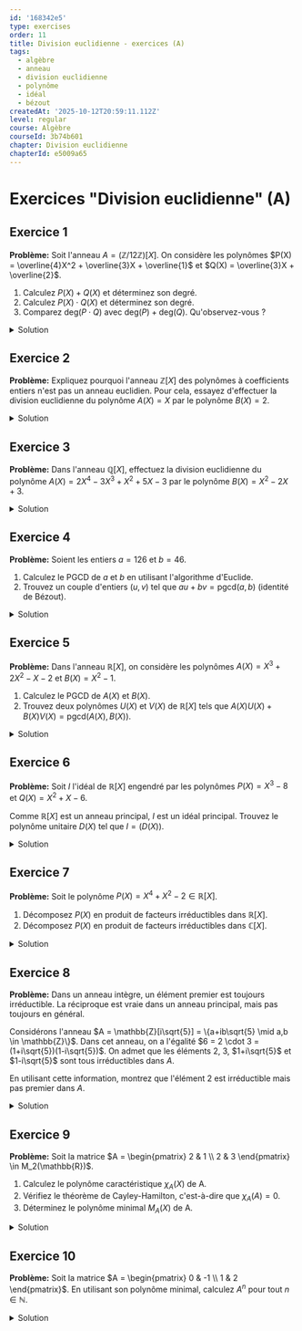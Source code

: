 ```yaml
---
id: '168342e5'
type: exercises
order: 11
title: Division euclidienne - exercices (A)
tags:
  - algèbre
  - anneau
  - division euclidienne
  - polynôme
  - idéal
  - bézout
createdAt: '2025-10-12T20:59:11.112Z'
level: regular
course: Algèbre
courseId: 3b74b601
chapter: Division euclidienne
chapterId: e5009a65
---
```

# Exercices "Division euclidienne" (A)

## Exercice 1

**Problème:** Soit l'anneau $A = (\mathbb{Z}/12\mathbb{Z})[X]$. On considère les polynômes $P(X) = \overline{4}X^2 + \overline{3}X + \overline{1}$ et $Q(X) = \overline{3}X + \overline{2}$.

1.  Calculez $P(X) + Q(X)$ et déterminez son degré.
2.  Calculez $P(X) \cdot Q(X)$ et déterminez son degré.
3.  Comparez $\text{deg}(P \cdot Q)$ avec $\text{deg}(P) + \text{deg}(Q)$. Qu'observez-vous ?

<details>

<summary>Solution</summary>

**Méthode:** Les opérations sur les polynômes dans $(\mathbb{Z}/12\mathbb{Z})[X]$ suivent les règles standards de l'addition et de la multiplication, mais les calculs sur les coefficients sont effectués modulo 12. Une attention particulière doit être portée au degré du produit, car l'anneau $\mathbb{Z}/12\mathbb{Z}$ n'est pas intègre.

**Étapes:**

1.  **Calcul de la somme :**

    On additionne les coefficients des termes de même degré.

    $P(X) + Q(X) = (\overline{4}X^2 + \overline{3}X + \overline{1}) + (\overline{3}X + \overline{2})$

    $P(X) + Q(X) = \overline{4}X^2 + (\overline{3}+\overline{3})X + (\overline{1}+\overline{2})$

    $P(X) + Q(X) = \overline{4}X^2 + \overline{6}X + \overline{3}$

    Le degré de la somme est $\text{deg}(P+Q) = 2$.

2.  **Calcul du produit :**

    On utilise la distributivité, en effectuant les calculs des coefficients modulo 12.

    $P(X) \cdot Q(X) = (\overline{4}X^2 + \overline{3}X + \overline{1}) \cdot (\overline{3}X + \overline{2})$

    $= \overline{4}X^2(\overline{3}X + \overline{2}) + \overline{3}X(\overline{3}X + \overline{2}) + \overline{1}(\overline{3}X + \overline{2})$

    $= (\overline{12}X^3 + \overline{8}X^2) + (\overline{9}X^2 + \overline{6}X) + (\overline{3}X + \overline{2})$

    On regroupe les termes de même degré :

    $= \overline{12}X^3 + (\overline{8}+\overline{9})X^2 + (\overline{6}+\overline{3})X + \overline{2}$

    $= \overline{0}X^3 + \overline{17}X^2 + \overline{9}X + \overline{2}$

    Comme $\overline{17} \equiv \overline{5} \pmod{12}$, on a :

    $P(X) \cdot Q(X) = \overline{5}X^2 + \overline{9}X + \overline{2}$

    Le degré du produit est $\text{deg}(P \cdot Q) = 2$.

3.  **Comparaison des degrés :**

    On a $\text{deg}(P) = 2$ et $\text{deg}(Q) = 1$.

    La somme des degrés est $\text{deg}(P) + \text{deg}(Q) = 2+1=3$.

    On observe que $\text{deg}(P \cdot Q) = 2$, ce qui est strictement inférieur à $\text{deg}(P) + \text{deg}(Q) = 3$.

    Cette situation est possible car l'anneau des coefficients $\mathbb{Z}/12\mathbb{Z}$ n'est pas intègre. Le produit des coefficients dominants de $P$ et $Q$, qui sont $\overline{4}$ et $\overline{3}$, est $\overline{4} \cdot \overline{3} = \overline{12} \equiv \overline{0} \pmod{12}$. L'annulation de ce produit a fait chuter le degré du polynôme produit.

**Réponse:**

1.  $P(X)+Q(X) = \overline{4}X^2 + \overline{6}X + \overline{3}$, $\text{deg}(P+Q) = 2$
2.  $P(X) \cdot Q(X) = \overline{5}X^2 + \overline{9}X + \overline{2}$, $\text{deg}(P \cdot Q) = 2$
3.  $\text{deg}(P \cdot Q) < \text{deg}(P) + \text{deg}(Q)$, car $\mathbb{Z}/12\mathbb{Z}$ n'est pas un anneau intègre.

</details>

## Exercice 2

**Problème:** Expliquez pourquoi l'anneau $\mathbb{Z}[X]$ des polynômes à coefficients entiers n'est pas un anneau euclidien. Pour cela, essayez d'effectuer la division euclidienne du polynôme $A(X)=X$ par le polynôme $B(X)=2$.

<details>

<summary>Solution</summary>

**Méthode:** On utilise la définition d'un anneau euclidien. Si $\mathbb{Z}[X]$ était euclidien, il devrait exister une division euclidienne pour tout couple de polynômes $(A, B)$ avec $B \ne 0$. Le stathme usuel pour les polynômes est le degré. Nous allons montrer par l'absurde que la division de $A(X)=X$ par $B(X)=2$ est impossible.

**Étapes:**

1.  **Hypothèse :** Supposons que $\mathbb{Z}[X]$ est un anneau euclidien. Le stathme naturel serait le degré, $\delta(P) = \text{deg}(P)$.
2.  **Application de la division euclidienne :** On veut diviser $A(X) = X$ par $B(X) = 2$. Selon la définition d'un anneau euclidien, il devrait exister un quotient $Q(X) \in \mathbb{Z}[X]$ et un reste $R(X) \in \mathbb{Z}[X]$ tels que :

    $A(X) = B(X) \cdot Q(X) + R(X)$ et $\text{deg}(R) < \text{deg}(B)$.

3.  **Analyse de l'équation :**

    L'équation s'écrit : $X = 2 \cdot Q(X) + R(X)$.

    Le degré du diviseur est $\text{deg}(B) = \text{deg}(2) = 0$.

    La condition sur le reste est donc $\text{deg}(R) < 0$, ce qui signifie que $\text{deg}(R) = -\infty$. Le seul polynôme de degré $-\infty$ est le polynôme nul.

    Donc, si une telle division était possible, on devrait avoir $R(X)=0$.

4.  **Contradiction :**

    L'équation devient alors $X = 2 \cdot Q(X)$.

    Soit $Q(X) = a_n X^n + \dots + a_1 X + a_0$ un polynôme de $\mathbb{Z}[X]$ (les $a_i$ sont des entiers).

    Alors $2 \cdot Q(X) = 2a_n X^n + \dots + 2a_1 X + 2a_0$.

    Pour que $2 \cdot Q(X)$ soit égal à $X$, on doit identifier les coefficients.

    -   Le coefficient de $X$ doit être 1, donc $2a_1 = 1$.
    -   Tous les autres coefficients doivent être nuls.

    L'équation $2a_1 = 1$ n'a pas de solution dans l'anneau des entiers $\mathbb{Z}$, car $a_1$ devrait être $1/2$.

5.  **Conclusion :** Il n'existe pas de polynôme $Q(X)$ à coefficients entiers tel que $X = 2 \cdot Q(X)$. La division euclidienne de $X$ par $2$ est donc impossible dans $\mathbb{Z}[X]$. Par conséquent, $\mathbb{Z}[X]$ n'est pas un anneau euclidien.

**Réponse:** L'anneau $\mathbb{Z}[X]$ n'est pas euclidien car la division euclidienne n'est pas toujours possible. Par exemple, pour diviser $X$ par $2$, il faudrait trouver $Q(X), R(X) \in \mathbb{Z}[X]$ tels que $X = 2Q(X) + R(X)$ avec $\text{deg}(R) < \text{deg}(2)=0$. Ceci impose $R(X)=0$, et donc $X=2Q(X)$. Cette équation n'a pas de solution dans $\mathbb{Z}[X]$, car le coefficient de $X$ dans $2Q(X)$ est toujours un entier pair.

</details>

## Exercice 3

**Problème:** Dans l'anneau $\mathbb{Q}[X]$, effectuez la division euclidienne du polynôme $A(X) = 2X^4 - 3X^3 + X^2 + 5X - 3$ par le polynôme $B(X) = X^2 - 2X + 3$.

<details>

<summary>Solution</summary>

**Méthode:** On utilise l'algorithme de division longue (ou division posée) pour les polynômes, qui est analogue à la division longue pour les entiers. À chaque étape, on cherche à éliminer le terme de plus haut degré du dividende partiel.

**Étapes:**

1.  **Initialisation :**

    Dividende : $A(X) = 2X^4 - 3X^3 + X^2 + 5X - 3$

    Diviseur : $B(X) = X^2 - 2X + 3$

2.  **Étape 1 :**

    On divise le terme de plus haut degré de $A(X)$, soit $2X^4$, par le terme de plus haut degré de $B(X)$, soit $X^2$.

    $2X^4 / X^2 = 2X^2$. C'est le premier terme du quotient.

    On multiplie $B(X)$ par $2X^2$ : $2X^2(X^2 - 2X + 3) = 2X^4 - 4X^3 + 6X^2$.

    On soustrait ce résultat de $A(X)$ :

    $(2X^4 - 3X^3 + X^2 + 5X - 3) - (2X^4 - 4X^3 + 6X^2) = X^3 - 5X^2 + 5X - 3$.

3.  **Étape 2 :**

    Le nouveau dividende est $X^3 - 5X^2 + 5X - 3$.

    On divise son terme de plus haut degré, $X^3$, par $X^2$ : $X^3 / X^2 = X$. C'est le deuxième terme du quotient.

    On multiplie $B(X)$ par $X$ : $X(X^2 - 2X + 3) = X^3 - 2X^2 + 3X$.

    On soustrait :

    $(X^3 - 5X^2 + 5X - 3) - (X^3 - 2X^2 + 3X) = -3X^2 + 2X - 3$.

4.  **Étape 3 :**

    Le nouveau dividende est $-3X^2 + 2X - 3$.

    On divise son terme de plus haut degré, $-3X^2$, par $X^2$ : $-3X^2 / X^2 = -3$. C'est le troisième terme du quotient.

    On multiplie $B(X)$ par $-3$ : $-3(X^2 - 2X + 3) = -3X^2 + 6X - 9$.

    On soustrait :

    $(-3X^2 + 2X - 3) - (-3X^2 + 6X - 9) = -4X + 6$.

5.  **Conclusion :**

    Le quotient est $Q(X) = 2X^2 + X - 3$.

    Le dernier reste est $R(X) = -4X + 6$.

    Le degré du reste, $\text{deg}(R) = 1$, est strictement inférieur au degré du diviseur, $\text{deg}(B) = 2$. L'algorithme est terminé.

    On a bien : $A(X) = B(X) \cdot Q(X) + R(X)$.

    $(X^2 - 2X + 3)(2X^2 + X - 3) + (-4X + 6) = 2X^4 - 3X^3 + X^2 + 9X - 9 - 4X + 6 = 2X^4 - 3X^3 + X^2 + 5X - 3$.

**Réponse:** Le quotient est $Q(X) = 2X^2 + X - 3$ et le reste est $R(X) = -4X + 6$. L'équation de la division euclidienne est :

$$ 2X^4 - 3X^3 + X^2 + 5X - 3 = (X^2 - 2X + 3)(2X^2 + X - 3) + (-4X + 6) $$

</details>

## Exercice 4

**Problème:** Soient les entiers $a=126$ et $b=46$.

1.  Calculez le PGCD de $a$ et $b$ en utilisant l'algorithme d'Euclide.
2.  Trouvez un couple d'entiers $(u, v)$ tel que $au+bv = \text{pgcd}(a,b)$ (identité de Bézout).

<details>

<summary>Solution</summary>

**Méthode:** On applique d'abord l'algorithme d'Euclide en effectuant des divisions successives pour trouver le PGCD (le dernier reste non nul). Ensuite, on "remonte" les équations de ces divisions pour exprimer le PGCD comme une combinaison linéaire de $a$ et $b$.

**Étapes:**

1.  **Algorithme d'Euclide :**
    -   $126 = 2 \cdot 46 + 34 \quad (L_1)$
    -   $46 = 1 \cdot 34 + 12 \quad (L_2)$
    -   $34 = 2 \cdot 12 + 10 \quad (L_3)$
    -   $12 = 1 \cdot 10 + 2 \quad (L_4)$
    -   $10 = 5 \cdot 2 + 0$

    Le dernier reste non nul est 2. Donc, $\text{pgcd}(126, 46) = 2$.

2.  **Algorithme d'Euclide étendu (remontée) :**

    On part de l'avant-dernière ligne $(L_4)$ et on exprime le PGCD :

    $2 = 12 - 1 \cdot 10$

    On utilise la ligne précédente $(L_3)$ pour exprimer le reste $10$ : $10 = 34 - 2 \cdot 12$.

    On substitue cette expression de $10$ dans l'équation pour $2$ :

    $2 = 12 - 1 \cdot (34 - 2 \cdot 12) = 12 - 34 + 2 \cdot 12 = 3 \cdot 12 - 1 \cdot 34$

    On utilise la ligne $(L_2)$ pour exprimer le reste $12$ : $12 = 46 - 1 \cdot 34$.

    On substitue :

    $2 = 3 \cdot (46 - 1 \cdot 34) - 1 \cdot 34 = 3 \cdot 46 - 3 \cdot 34 - 1 \cdot 34 = 3 \cdot 46 - 4 \cdot 34$

    Enfin, on utilise la ligne $(L_1)$ pour exprimer le reste $34$ : $34 = 126 - 2 \cdot 46$.

    On substitue :

    $2 = 3 \cdot 46 - 4 \cdot (126 - 2 \cdot 46) = 3 \cdot 46 - 4 \cdot 126 + 8 \cdot 46$

    $2 = (3+8) \cdot 46 - 4 \cdot 126 = 11 \cdot 46 - 4 \cdot 126$

    On a donc l'identité $126(-4) + 46(11) = 2$.

    Un couple de coefficients de Bézout est $(u,v) = (-4, 11)$.

**Réponse:**

1.  $\text{pgcd}(126, 46) = 2$
2.  Un couple $(u,v)$ est $(-4, 11)$, ce qui donne l'identité de Bézout : $126 \cdot (-4) + 46 \cdot 11 = 2$.

</details>

## Exercice 5

**Problème:** Dans l'anneau $\mathbb{R}[X]$, on considère les polynômes $A(X) = X^3 + 2X^2 - X - 2$ et $B(X) = X^2 - 1$.

1.  Calculez le PGCD de $A(X)$ et $B(X)$.
2.  Trouvez deux polynômes $U(X)$ et $V(X)$ de $\mathbb{R}[X]$ tels que $A(X)U(X) + B(X)V(X) = \text{pgcd}(A(X), B(X))$.

<details>

<summary>Solution</summary>

**Méthode:** On applique l'algorithme d'Euclide pour les polynômes. Le PGCD est le dernier reste non nul, rendu unitaire (en divisant par son coefficient dominant). Ensuite, on remonte les divisions pour trouver les polynômes de Bézout $U(X)$ et $V(X)$.

**Étapes:**

1.  **Algorithme d'Euclide pour les polynômes :**
    -   On divise $A(X)$ par $B(X)$ :

        $X^3 + 2X^2 - X - 2 = (X+2)(X^2-1) + 0$.

        La division donne $X^3 + 2X^2 - X - 2 = (X^2-1)(X+2)$.

        Le reste de la première division est $R_1(X)=0$.

        Cela signifie que $B(X)$ divise $A(X)$.

    -   Dans ce cas, le PGCD est simplement $B(X)$ (ou un polynôme associé).

        Le PGCD unitaire est $X^2-1$.

        *Note : Si le reste n'était pas nul, on continuerait l'algorithme.*

        Par exemple, si $A(X) = X^3+1$ et $B(X) = X^2+1$.

        $X^3+1 = X(X^2+1) + (-X+1)$. Reste $R_1(X) = -X+1$.

        $X^2+1 = (-X-1)(-X+1) + 2$. Reste $R_2(X) = 2$.

        Le dernier reste non nul est 2. Le PGCD unitaire est 1.

2.  **Identité de Bézout :**

    Puisque $B(X)$ divise $A(X)$, on a $A(X) = Q(X)B(X)$ où $Q(X)=X+2$.

    On peut écrire $A(X) - (X+2)B(X) = 0$.

    Le PGCD est $D(X) = X^2-1 = B(X)$.

    On cherche $U(X)$ et $V(X)$ tels que $A(X)U(X) + B(X)V(X) = B(X)$.

    Une solution évidente est de prendre $U(X) = 0$ et $V(X) = 1$.

    On a bien $A(X) \cdot 0 + B(X) \cdot 1 = B(X)$.

**Réponse:**

1.  Comme $A(X) = (X+2)(X^2-1)$, $B(X)$ divise $A(X)$, donc $\text{pgcd}(A(X), B(X)) = X^2-1$.
2.  Une solution pour l'identité de Bézout est $U(X) = 0$ et $V(X) = 1$.

</details>

## Exercice 6

**Problème:** Soit $I$ l'idéal de $\mathbb{R}[X]$ engendré par les polynômes $P(X) = X^3 - 8$ et $Q(X) = X^2 + X - 6$.

Comme $\mathbb{R}[X]$ est un anneau principal, $I$ est un idéal principal. Trouvez le polynôme unitaire $D(X)$ tel que $I = (D(X))$.

<details>

<summary>Solution</summary>

**Méthode:** L'idéal engendré par $P(X)$ et $Q(X)$, noté $I=(P(X), Q(X))$, est l'ensemble des combinaisons linéaires $P(X)U(X) + Q(X)V(X)$. Dans un anneau principal, cet idéal est aussi engendré par un seul élément, qui est le PGCD de $P(X)$ et $Q(X)$. Il suffit donc de calculer $\text{pgcd}(P(X), Q(X))$.

**Étapes:**

1.  **Calculer le PGCD de $P(X)$ et $Q(X)$ avec l'algorithme d'Euclide.**

    $P(X) = X^3 - 8$

    $Q(X) = X^2 + X - 6$

2.  **Première division : diviser $P(X)$ par $Q(X)$.**

    Par division longue :

    $(X^3 - 8) = (X-1)(X^2+X-6) + (7X - 14)$.

    Le premier reste est $R_1(X) = 7X - 14$.

3.  **Deuxième division : diviser $Q(X)$ par $R_1(X)$.**

    $Q(X) = X^2 + X - 6$. On peut simplifier $R_1(X)$ en le rendant unitaire pour faciliter le calcul : $R'_1(X) = \frac{1}{7}R_1(X) = X-2$. Le PGCD sera le même.

    Divisons $Q(X)$ par $X-2$. On peut utiliser la division synthétique (ou de Horner) puisque le diviseur est de degré 1. La racine est 2.

    $Q(2) = 2^2 + 2 - 6 = 4+2-6=0$.

    Puisque $Q(2)=0$, $(X-2)$ divise $Q(X)$.

    $X^2 + X - 6 = (X-2)(X+3)$.

    Le reste de la division de $Q(X)$ par $(X-2)$ est 0.

4.  **Conclusion de l'algorithme.**

    Le dernier reste non nul (avant simplification) était $R_1(X) = 7X-14$.

    Le PGCD est donc $7X-14$.

    Le générateur unitaire de l'idéal est obtenu en divisant le PGCD par son coefficient dominant (7).

    $D(X) = \frac{1}{7}(7X-14) = X-2$.

5.  **Vérification.**

    L'idéal $I = (X^3-8, X^2+X-6)$ est donc égal à l'idéal $(X-2)$.

    On peut vérifier que $X-2$ divise bien les deux polynômes.

    $X^3-8 = (X-2)(X^2+2X+4)$.

    $X^2+X-6 = (X-2)(X+3)$.

    C'est correct.

**Réponse:** L'idéal $I$ est engendré par le polynôme unitaire $D(X) = X-2$. Donc $I = (X-2)$.

</details>

## Exercice 7

**Problème:** Soit le polynôme $P(X) = X^4 + X^2 - 2 \in \mathbb{R}[X]$.

1.  Décomposez $P(X)$ en produit de facteurs irréductibles dans $\mathbb{R}[X]$.
2.  Décomposez $P(X)$ en produit de facteurs irréductibles dans $\mathbb{C}[X]$.

<details>

<summary>Solution</summary>

**Méthode:**

1.  Pour la décomposition dans $\mathbb{R}[X]$, on cherche d'abord les racines réelles et les facteurs de degré 1. Ensuite, on cherche des facteurs de degré 2 qui n'ont pas de racines réelles. On peut faire un changement de variable $Y=X^2$ pour trouver les racines de $Y^2+Y-2$.
2.  Pour la décomposition dans $\mathbb{C}[X]$, on sait que tout polynôme se scinde en facteurs de degré 1 (théorème de d'Alembert-Gauss). On cherche donc toutes les racines complexes du polynôme.

**Étapes:**

1.  **Décomposition dans $\mathbb{R}[X]$ :**
    -   On pose $Y=X^2$. L'équation $P(X)=0$ devient $Y^2+Y-2=0$.
    -   C'est une équation du second degré en $Y$. Le discriminant est $\Delta = 1^2 - 4(1)(-2) = 1+8=9$.
    -   Les solutions pour $Y$ sont $Y_1 = \frac{-1-\sqrt{9}}{2} = -2$ et $Y_2 = \frac{-1+\sqrt{9}}{2} = 1$.
    -   On revient à $X$ :
        -   $X^2 = Y_1 = -2$. Cette équation n'a pas de solution dans $\mathbb{R}$. Le polynôme $X^2+2$ est donc un facteur irréductible de $P(X)$ dans $\mathbb{R}[X]$.
        -   $X^2 = Y_2 = 1$. Cette équation a pour solutions $X=1$ et $X=-1$. Les polynômes $X-1$ et $X+1$ sont donc des facteurs de $P(X)$.
    -   La décomposition de $P(X)$ est donc le produit de ces facteurs :

        $P(X) = (X-1)(X+1)(X^2+2)$.

    -   Vérifions les facteurs : $(X-1)$, $(X+1)$ sont irréductibles (degré 1). $(X^2+2)$ est irréductible dans $\mathbb{R}[X]$ car son discriminant est $\Delta = 0^2 - 4(1)(2) = -8 < 0$.

2.  **Décomposition dans $\mathbb{C}[X]$ :**
    -   On repart de la décomposition dans $\mathbb{R}[X]$: $P(X) = (X-1)(X+1)(X^2+2)$.
    -   Les facteurs de degré 1 sont déjà irréductibles dans $\mathbb{C}[X]$.
    -   On s'intéresse au facteur $X^2+2$. Dans $\mathbb{C}$, on peut le factoriser en trouvant ses racines.
    -   $X^2 = -2 \implies X = \pm \sqrt{-2} \implies X = \pm i\sqrt{2}$.
    -   Donc, $X^2+2 = (X - i\sqrt{2})(X + i\sqrt{2})$.
    -   En combinant tous les facteurs, on obtient la décomposition complète dans $\mathbb{C}[X]$ :

        $P(X) = (X-1)(X+1)(X - i\sqrt{2})(X + i\sqrt{2})$.

    -   Tous les facteurs sont de degré 1, donc ils sont irréductibles dans $\mathbb{C}[X]$.

**Réponse:**

1.  Dans $\mathbb{R}[X]$, la décomposition est $P(X) = (X-1)(X+1)(X^2+2)$.
2.  Dans $\mathbb{C}[X]$, la décomposition est $P(X) = (X-1)(X+1)(X - i\sqrt{2})(X + i\sqrt{2})$.

</details>

## Exercice 8

**Problème:** Dans un anneau intègre, un élément premier est toujours irréductible. La réciproque est vraie dans un anneau principal, mais pas toujours en général.

Considérons l'anneau $A = \mathbb{Z}[i\sqrt{5}] = \{a+ib\sqrt{5} \mid a,b \in \mathbb{Z}\}$. Dans cet anneau, on a l'égalité $6 = 2 \cdot 3 = (1+i\sqrt{5})(1-i\sqrt{5})$. On admet que les éléments $2$, $3$, $1+i\sqrt{5}$ et $1-i\sqrt{5}$ sont tous irréductibles dans $A$.

En utilisant cette information, montrez que l'élément $2$ est irréductible mais pas premier dans $A$.

<details>

<summary>Solution</summary>

**Méthode:** On utilise les définitions d'élément irréductible et d'élément premier.

- **Irréductible :** L'énoncé nous demande de l'admettre.
- **Premier :** Un élément $p$ est premier si, pour tous $a, b \in A$, $p|ab \implies p|a$ ou $p|b$.

Nous allons montrer que $2$ ne vérifie pas cette condition de divisibilité.

**Étapes:**

1.  **Vérifier la condition "irréductible" :** Par hypothèse de l'énoncé, on admet que $2$ est irréductible dans $A=\mathbb{Z}[i\sqrt{5}]$.

2.  **Vérifier la condition "premier" :**
    -   On part de l'égalité $6 = (1+i\sqrt{5})(1-i\sqrt{5})$.
    -   Comme $6 = 2 \cdot 3$, on peut dire que $2$ divise $6$.
    -   Donc, $2$ divise le produit $(1+i\sqrt{5})(1-i\sqrt{5})$.

3.  **Appliquer la définition d'un élément premier :**

    Si $2$ était premier, alors du fait que $2 | (1+i\sqrt{5})(1-i\sqrt{5})$, on devrait avoir :

    $2 | (1+i\sqrt{5})$   OU   $2 | (1-i\sqrt{5})$.

4.  **Tester les conditions de divisibilité :**
    -   Est-ce que $2$ divise $1+i\sqrt{5}$ ?

        Si c'était le cas, il existerait un élément $z = a+ib\sqrt{5} \in A$ tel que $1+i\sqrt{5} = 2(a+ib\sqrt{5}) = 2a + i(2b)\sqrt{5}$.

        Par identification des parties réelle et imaginaire (coefficient de $i\sqrt{5}$), on aurait :

        $1 = 2a$ et $1 = 2b$.

        Ces équations n'ont pas de solution pour $a, b \in \mathbb{Z}$. Donc $2$ ne divise pas $1+i\sqrt{5}$.

    -   Est-ce que $2$ divise $1-i\sqrt{5}$ ?

        De même, il existerait $z = a+ib\sqrt{5} \in A$ tel que $1-i\sqrt{5} = 2(a+ib\sqrt{5})$.

        Cela donnerait $1=2a$ et $-1=2b$, qui n'ont pas de solution dans $\mathbb{Z}$. Donc $2$ ne divise pas $1-i\sqrt{5}$.

5.  **Conclusion :**

    On a trouvé une situation où $2$ divise un produit, mais ne divise aucun des facteurs. Par conséquent, $2$ ne satisfait pas la définition d'un élément premier.

**Réponse:** L'élément $2$ est irréductible par hypothèse. Cependant, $2$ n'est pas premier car il divise le produit $(1+i\sqrt{5})(1-i\sqrt{5}) = 6$, mais il ne divise ni $1+i\sqrt{5}$ ni $1-i\sqrt{5}$ dans l'anneau $\mathbb{Z}[i\sqrt{5}]$.

</details>

## Exercice 9

**Problème:** Soit la matrice $A = \begin{pmatrix} 2 & 1 \\ 2 & 3 \end{pmatrix} \in M_2(\mathbb{R})$.

1.  Calculez le polynôme caractéristique $\chi_A(X)$ de A.
2.  Vérifiez le théorème de Cayley-Hamilton, c'est-à-dire que $\chi_A(A) = 0$.
3.  Déterminez le polynôme minimal $M_A(X)$ de A.

<details>

<summary>Solution</summary>

**Méthode:**

1. Le polynôme caractéristique est $\chi_A(X) = \det(XI_2 - A)$.
2. On remplace $X$ par $A$ dans l'expression de $\chi_A(X)$ et on vérifie si on obtient la matrice nulle.
3. Le polynôme minimal $M_A(X)$ divise le polynôme caractéristique $\chi_A(X)$. On teste les diviseurs unitaires de $\chi_A(X)$ pour trouver celui de plus bas degré qui annule $A$.

**Étapes:**

1.  **Calcul du polynôme caractéristique :**

    $\chi_A(X) = \det(XI_2 - A) = \det \begin{pmatrix} X-2 & -1 \\ -2 & X-3 \end{pmatrix}$

    $\chi_A(X) = (X-2)(X-3) - (-1)(-2)$

    $\chi_A(X) = X^2 - 5X + 6 - 2 = X^2 - 5X + 4$.

2.  **Vérification de Cayley-Hamilton :**

    On doit vérifier que $A^2 - 5A + 4I_2 = 0$.

    -   Calculons $A^2$ :

        $A^2 = \begin{pmatrix} 2 & 1 \\ 2 & 3 \end{pmatrix} \begin{pmatrix} 2 & 1 \\ 2 & 3 \end{pmatrix} = \begin{pmatrix} 4+2 & 2+3 \\ 4+6 & 2+9 \end{pmatrix} = \begin{pmatrix} 6 & 5 \\ 10 & 11 \end{pmatrix}$.

    -   Calculons $A^2 - 5A + 4I_2$ :

        $\begin{pmatrix} 6 & 5 \\ 10 & 11 \end{pmatrix} - 5 \begin{pmatrix} 2 & 1 \\ 2 & 3 \end{pmatrix} + 4 \begin{pmatrix} 1 & 0 \\ 0 & 1 \end{pmatrix}$

        $= \begin{pmatrix} 6 & 5 \\ 10 & 11 \end{pmatrix} - \begin{pmatrix} 10 & 5 \\ 10 & 15 \end{pmatrix} + \begin{pmatrix} 4 & 0 \\ 0 & 4 \end{pmatrix}$

        $= \begin{pmatrix} 6-10+4 & 5-5+0 \\ 10-10+0 & 11-15+4 \end{pmatrix} = \begin{pmatrix} 0 & 0 \\ 0 & 0 \end{pmatrix}$.

    Le théorème de Cayley-Hamilton est bien vérifié.

3.  **Détermination du polynôme minimal :**
    -   Le polynôme minimal $M_A(X)$ doit diviser le polynôme caractéristique $\chi_A(X) = X^2 - 5X + 4$.
    -   Factorisons $\chi_A(X)$. Les racines de $X^2-5X+4=0$ sont $X=1$ et $X=4$.

        Donc, $\chi_A(X) = (X-1)(X-4)$.

    -   Les diviseurs unitaires de $\chi_A(X)$ sont $1$, $X-1$, $X-4$ et $(X-1)(X-4)$.
    -   Le polynôme minimal ne peut pas être $1$ (qui n'annule jamais une matrice).
    -   Testons les diviseurs de degré 1 :
        -   $P_1(X) = X-1$. $P_1(A) = A-I = \begin{pmatrix} 2-1 & 1 \\ 2 & 3-1 \end{pmatrix} = \begin{pmatrix} 1 & 1 \\ 2 & 2 \end{pmatrix} \ne 0$.
        -   $P_2(X) = X-4$. $P_2(A) = A-4I = \begin{pmatrix} 2-4 & 1 \\ 2 & 3-4 \end{pmatrix} = \begin{pmatrix} -2 & 1 \\ 2 & -1 \end{pmatrix} \ne 0$.
    -   Puisqu'aucun polynôme de degré 1 n'annule $A$, le polynôme minimal doit être de degré 2.
    -   Comme $M_A(X)$ doit diviser $\chi_A(X)$ et être unitaire, la seule possibilité est $M_A(X) = \chi_A(X)$.

**Réponse:**

1.  $\chi_A(X) = X^2 - 5X + 4$
2.  Le calcul montre que $A^2 - 5A + 4I_2 = 0$.
3.  Le polynôme minimal est $M_A(X) = X^2 - 5X + 4$.

</details>

## Exercice 10

**Problème:** Soit la matrice $A = \begin{pmatrix} 0 & -1 \\ 1 & 2 \end{pmatrix}$. En utilisant son polynôme minimal, calculez $A^n$ pour tout $n \in \mathbb{N}$.

<details>

<summary>Solution</summary>

**Méthode:** On cherche d'abord le polynôme minimal $M_A(X)$. L'égalité $M_A(A)=0$ nous donne une relation de récurrence sur les puissances de $A$. Ensuite, on utilise la division euclidienne du polynôme $X^n$ par $M_A(X)$ pour exprimer $A^n$ en fonction de $I$ et $A$.

**Étapes:**

1.  **Trouver le polynôme minimal de A:**
    -   Polynôme caractéristique : $\chi_A(X) = \det(XI-A) = \det \begin{pmatrix} X & 1 \\ -1 & X-2 \end{pmatrix} = X(X-2) - (-1) = X^2 - 2X + 1 = (X-1)^2$.
    -   Le polynôme minimal $M_A(X)$ divise $\chi_A(X)$. Les diviseurs unitaires sont $1$, $X-1$, $(X-1)^2$.
    -   Testons $X-1$ : $A-I = \begin{pmatrix} -1 & -1 \\ 1 & 1 \end{pmatrix} \ne 0$.
    -   Donc le polynôme minimal est $M_A(X) = (X-1)^2 = X^2 - 2X + 1$.

2.  **Utiliser la relation du polynôme minimal :**

    $M_A(A)=0 \implies A^2 - 2A + I = 0$, soit $A^2 = 2A - I$.

    Cette relation permet de réduire les puissances de $A$.

3.  **Effectuer la division euclidienne de $X^n$ par $M_A(X)$ :**

    On divise $X^n$ par $M_A(X) = (X-1)^2$. Il existe $Q(X)$ et $R(X)$ tels que :

    $X^n = Q(X)(X-1)^2 + R(X)$, avec $\text{deg}(R) < 2$.

    Donc, $R(X)$ est de la forme $aX+b$.

    $X^n = Q(X)(X-1)^2 + aX+b$.

4.  **Trouver les coefficients $a$ et $b$ :**
    -   On évalue l'équation en la racine du diviseur, ici $X=1$.

        $1^n = Q(1)(1-1)^2 + a(1)+b \implies 1 = a+b$.

    -   Comme la racine est double, on peut dériver l'équation par rapport à $X$ avant d'évaluer.

        $nX^{n-1} = Q'(X)(X-1)^2 + Q(X) \cdot 2(X-1) + a$.

    -   On évalue la dérivée en $X=1$ :

        $n(1)^{n-1} = 0 + 0 + a \implies n = a$.

    -   On résout le système : $a=n$ et $a+b=1 \implies b=1-n$.
    -   Le reste est donc $R(X) = nX + (1-n)$.

5.  **Calculer $A^n$ :**

    On évalue la relation de division en $X=A$ :

    $A^n = Q(A)(A-I)^2 + nA + (1-n)I$.

    Comme $(A-I)^2 = M_A(A)=0$, le premier terme s'annule.

    Il reste : $A^n = nA + (1-n)I$.

6.  **Exprimer le résultat final sous forme de matrice :**

    $A^n = n \begin{pmatrix} 0 & -1 \\ 1 & 2 \end{pmatrix} + (1-n) \begin{pmatrix} 1 & 0 \\ 0 & 1 \end{pmatrix}$

    $A^n = \begin{pmatrix} 0 & -n \\ n & 2n \end{pmatrix} + \begin{pmatrix} 1-n & 0 \\ 0 & 1-n \end{pmatrix} = \begin{pmatrix} 1-n & -n \\ n & 1+n \end{pmatrix}$.

**Réponse:** Pour tout $n \in \mathbb{N}$,

$$ A^n = \begin{pmatrix} 1-n & -n \\ n & 1+n \end{pmatrix} $$

</details>
